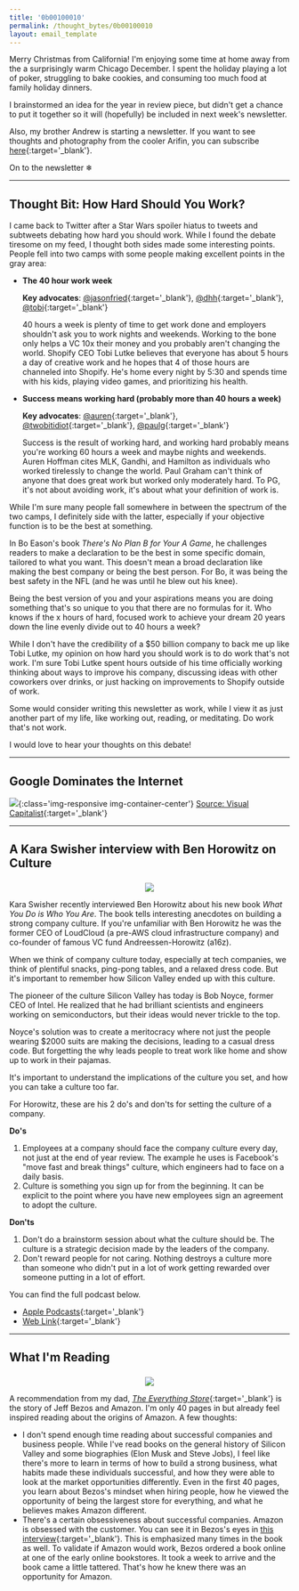 ```yaml
---
title: '0b00100010'
permalink: /thought_bytes/0b00100010
layout: email_template
---
```


Merry Christmas from California! I'm enjoying some time at home away from the a surprisingly warm Chicago December. I spent the holiday playing a lot of poker, struggling to bake cookies, and consuming too much food at family holiday dinners.

I brainstormed an idea for the year in review piece, but didn't get a chance to put it together so it will (hopefully) be included in next week's newsletter.

Also, my brother Andrew is starting a newsletter. If you want to see thoughts and photography from the cooler Arifin, you can subscribe [here](https://andrewarifin.substack.com/p/coming-soon){:target='_blank'}.

On to the newsletter ❄

<hr class='after-post-hr'/>

## Thought Bit: How Hard Should You Work?

I came back to Twitter after a Star Wars spoiler hiatus to tweets and subtweets debating how hard you should work. While I found the debate tiresome on my feed, I thought both sides made some interesting points. People fell into two camps with some people making excellent points in the gray area:

* **The 40 hour work week**

    **Key advocates**: [@jasonfried](https://twitter.com/jasonfried/status/1209115637148274690){:target='_blank'}, [@dhh](https://twitter.com/dhh/status/1209992915822333952){:target='_blank'}, [@tobi](https://twitter.com/tobi/status/1210242188870930433){:target='_blank'}

    40 hours a week is plenty of time to get work done and employers shouldn't ask you to work nights and weekends. Working to the bone only helps a VC 10x their money and you probably aren't changing the world. Shopify CEO Tobi Lutke believes that everyone has about 5 hours a day of creative work and he hopes that 4 of those hours are channeled into Shopify. He's home every night by 5:30 and spends time with his kids, playing video games, and prioritizing his health.

* **Success means working hard (probably more than 40 hours a week)**

    **Key advocates**: [@auren](https://twitter.com/auren/status/1209945192792350720){:target='_blank'}, [@twobitidiot](https://twitter.com/twobitidiot/status/1209443243924045825){:target='_blank'}, [@paulg](https://twitter.com/paulg/status/1210191922310111233){:target='_blank'}

    Success is the result of working hard, and working hard probably means you're working 60 hours a week and maybe nights and weekends. Auren Hoffman cites MLK, Gandhi, and Hamilton as individuals who worked tirelessly to change the world. Paul Graham can't think of anyone that does great work but worked only moderately hard. To PG, it's not about avoiding work, it's about what your definition of work is.

While I'm sure many people fall somewhere in between the spectrum of the two camps, I definitely side with the latter, especially if your objective function is to be the best at something.

In Bo Eason's book *There's No Plan B for Your A Game*, he challenges readers to make a declaration to be the best in some specific domain, tailored to what you want. This doesn't mean a broad declaration like making the best company or being the best person. For Bo, it was being the best safety in the NFL (and he was until he blew out his knee).

Being the best version of you and your aspirations means you are doing something that's so unique to you that there are no formulas for it. Who knows if the x hours of hard, focused work to achieve your dream 20 years down the line evenly divide out to 40 hours a week?

While I don't have the credibility of a $50 billion company to back me up like Tobi Lutke, my opinion on how hard you should work is to do work that's not work. I'm sure Tobi Lutke spent hours outside of his time officially working thinking about ways to improve his company, discussing ideas with other coworkers over drinks, or just hacking on improvements to Shopify outside of work.

Some would consider writing this newsletter as work, while I view it as just another part of my life, like working out, reading, or meditating. Do work that's not work.

I would love to hear your thoughts on this debate!

<hr class='after-post-hr'/>

## Google Dominates the Internet

![](https://kevinarifin.com/images/thought_bytes/top100websites.jpg){:class='img-responsive img-container-center'}
[Source: Visual Capitalist](https://www.visualcapitalist.com/wp-content/uploads/2019/08/top-100-websites-1.jpg){:target='_blank'}

<hr class='after-post-hr'/>

## A Kara Swisher interview with Ben Horowitz on Culture

<center>
    <img src='https://kevinarifin.com/images/thought_bytes/recode.jpeg' class="img-responsive img-container-center" style='max-width:200px; margin-top: 5px'/>
</center>

Kara Swisher recently interviewed Ben Horowitz about his new book *What You Do is Who You Are*. The book tells interesting anecdotes on building a strong company culture. If you're unfamiliar with Ben Horowitz he was the former CEO of LoudCloud (a pre-AWS cloud infrastructure company) and co-founder of famous VC fund Andreessen-Horowitz (a16z).

When we think of company culture today, especially at tech companies, we think of plentiful snacks, ping-pong tables, and a relaxed dress code. But it's important to remember how Silicon Valley ended up with this culture.

The pioneer of the culture Silicon Valley has today is Bob Noyce, former CEO of Intel. He realized that he had brilliant scientists and engineers working on semiconductors, but their ideas would never trickle to the top.

Noyce's solution was to create a meritocracy where not just the people wearing $2000 suits are making the decisions, leading to a casual dress code. But forgetting the why leads people to treat work like home and show up to work in their pajamas.

It's important to understand the implications of the culture you set, and how you can take a culture too far.

For Horowitz, these are his 2 do's and don'ts for setting the culture of a company.

**Do's**

1. Employees at a company should face the company culture every day, not just at the end of year review. The example he uses is Facebook's "move fast and break things" culture, which engineers had to face on a daily basis.
2. Culture is something you sign up for from the beginning. It can be explicit to the point where you have new employees sign an agreement to adopt the culture.

**Don'ts**

1. Don't do a brainstorm session about what the culture should be. The culture is a strategic decision made by the leaders of the company.
2. Don't reward people for not caring. Nothing destroys a culture more than someone who didn't put in a lot of work getting rewarded over someone putting in a lot of effort.

You can find the full podcast below.

* [Apple Podcasts](https://podcasts.apple.com/us/podcast/recode-decode/id1011668648?i=1000455461081){:target='_blank'}
* [Web Link](https://www.stitcher.com/podcast/vox/recode-decode/e/64932088){:target='_blank'}

<hr class='after-post-hr'/>

## What I'm Reading

<center>
    <img src='https://kevinarifin.com/images/thought_bytes/everythingstore.jpg' class="img-responsive img-container-center" style='max-width:200px; margin-top: 5px'/>
</center>

A recommendation from my dad, [*The Everything Store*](https://www.amazon.com/Everything-Store-Jeff-Bezos-Amazon-ebook/dp/B00BWQW73E){:target='_blank'} is the story of Jeff Bezos and Amazon. I'm only 40 pages in but already feel inspired reading about the origins of Amazon. A few thoughts:

* I don't spend enough time reading about successful companies and business people. While I've read books on the general history of Silicon Valley and some biographies (Elon Musk and Steve Jobs), I feel like there's more to learn in terms of how to build a strong business, what habits made these individuals successful, and how they were able to look at the market opportunities differently. Even in the first 40 pages, you learn about Bezos's mindset when hiring people, how he viewed the opportunity of being the largest store for everything, and what he believes makes Amazon different.
* There's a certain obsessiveness about successful companies. Amazon is obsessed with the customer. You can see it in Bezos's eyes in [this interview](https://www.youtube.com/watch?v=GltlJO56S1g){:target='_blank'}. This is emphasized many times in the book as well. To validate if Amazon would work, Bezos ordered a book online at one of the early online bookstores. It took a week to arrive and the book came a little tattered. That's how he knew there was an opportunity for Amazon.
